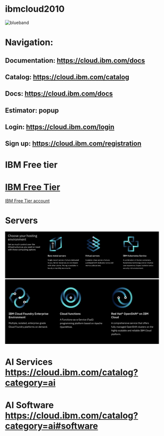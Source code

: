 # ibmcloud2010

<img src="https://farm5.staticflickr.com/4503/37148677233_71edc5a37b_o.png" width="1041" height="53" alt="blueband">

# Navigation: 

## Documentation:  https://cloud.ibm.com/docs       

## Catalog:  https://cloud.ibm.com/catalog

## Docs: https://cloud.ibm.com/docs

## Estimator: popup

## Login: https://cloud.ibm.com/login

## Sign up: https://cloud.ibm.com/registration

# IBM Free tier

# [IBM Free Tier](https://www.ibm.com/cloud/free/)

<a href="https://youtu.be/T3hcBnkJYLw">IBM Free Tier account</a>

# Servers

<img src="servers.png">

<img src="servers1.png">

# AI Services https://cloud.ibm.com/catalog?category=ai

# AI Software  https://cloud.ibm.com/catalog?category=ai#software
